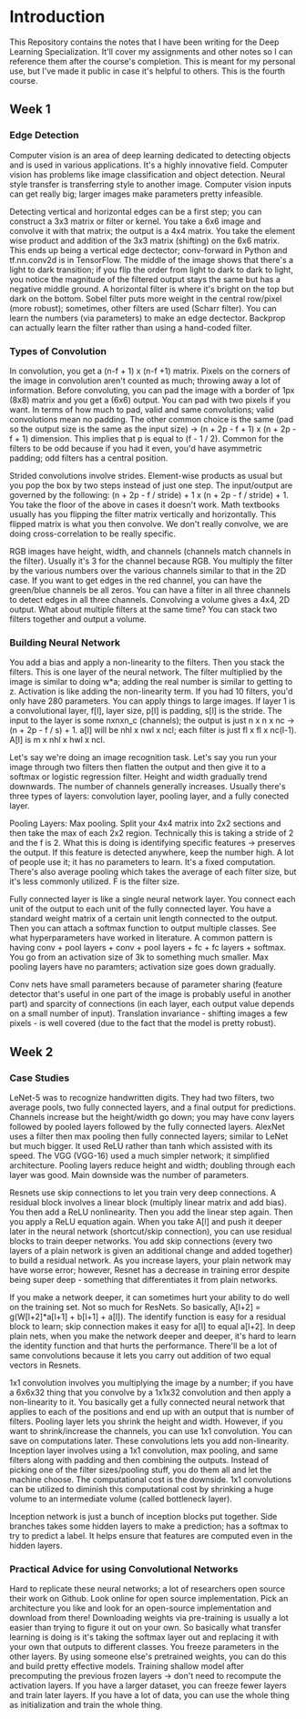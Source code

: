 # Introduction

This Repository contains the notes that I have been writing for the Deep Learning Specialization. It'll cover my assignments and other notes so I can reference them after the course's completion. This is meant for my personal use, but I've made it public in case it's helpful to others. This is the fourth course.

## Week 1 

### Edge Detection 

Computer vision is an area of deep learning dedicated to detecting objects and is used in various applications. It's a highly innovative field. Computer vision has problems like image classification and object detection. Neural style transfer is transferring style to another image. Computer vision inputs can get really big; larger images make parameters pretty infeasible. 

Detecting vertical and horizontal edges can be a first step; you can construct a 3x3 matrix or filter or kernel. You take a 6x6 image and convolve it with that matrix; the output is a 4x4 matrix. You take the element wise product and addition of the 3x3 matrix (shifting) on the 6x6 matrix. This ends up being a vertical edge dectector; conv-forward in Python and tf.nn.conv2d is in TensorFlow. The middle of the image shows that there's a light to dark transition; if you flip the order from light to dark to dark to light, you notice the magnitude of the filtered output stays the same but has a negative middle ground. A horizontal filter is where it's bright on the top but dark on the bottom. Sobel filter puts more weight in the central row/pixel (more robust); sometimes, other filters are used (Scharr filter). You can learn the numbers (via parameters) to make an edge dectector. Backprop can actually learn the filter rather than using a hand-coded filter. 

### Types of Convolution

In convolution, you get a (n-f + 1) x (n-f +1) matrix. Pixels on the corners of the image in convolution aren't counted as much; throwing away a lot of information. Before convoluting, you can pad the image with a border of 1px (8x8) matrix and you get a (6x6) output. You can pad with two pixels if you want. In terms of how much to pad, valid and same convolutions; valid convolutions mean no padding. The other common choice is the same (pad so the output size is the same as the input size) -> (n + 2p - f + 1) x (n + 2p - f + 1) dimension. This implies that p is equal to (f - 1 / 2). Common for the filters to be odd because if you had it even, you'd have asymmetric padding; odd filters has a central position. 

Strided convolutions involve strides. Element-wise products as usual but you pop the box by two steps instead of just one step. The input/output are governed by the following: (n + 2p - f / stride) + 1 x (n + 2p - f / stride) + 1. You take the floor of the above in cases it doesn't work. Math textbooks usually has you flipping the filter matrix vertically and horizontally. This flipped matrix is what you then convolve. We don't really convolve, we are doing cross-correlation to be really specific. 

RGB images have height, width, and channels (channels match channels in the filter). Usually it's 3 for the channel because RGB. You multiply the filter by the various numbers over the various channels similar to that in the 2D case. If you want to get edges in the red channel, you can have the green/blue channels be all zeros. You can have a filter in all three channels to detect edges in all three channels. Convolving a volume gives a 4x4, 2D output. What about multiple filters at the same time? You can stack two filters together and output a volume. 

### Building Neural Network

You add a bias and apply a non-linearity to the filters. Then you stack the filters. This is one layer of the neural network. The filter multiplied by the image is similar to doing w*a; adding the real number is similar to getting to z. Activation is like adding the non-linearity term. If you had 10 filters, you'd only have 280 parameters. You can apply things to large images. If layer 1 is a convolutional layer, f[l], layer size, p[l] is padding, s[l] is the stride. The input to the layer is some nxnxn_c (channels); the output is just n x n x nc -> (n + 2p - f / s) + 1. a[l] will be nhl x nwl x ncl; each filter is just fl x fl x nc(l-1). A[l] is m x nhl x hwl x ncl. 

Let's say we're doing an image recognition task. Let's say you run your image through two filters then flatten the output and then give it to a softmax or logistic regression filter. Height and width gradually trend downwards. The number of channels generally increases. Usually there's three types of layers: convolution layer, pooling layer, and a fully conected layer. 

Pooling Layers: Max pooling. Split your 4x4 matrix into 2x2 sections and then take the max of each 2x2 region. Technically this is taking a stride of 2 and the f is 2. What this is doing is identifying specific features -> preserves the output. If this feature is detected anywhere, keep the number high. A lot of people use it; it has no parameters to learn. It's a fixed computation. There's also average pooling which takes the average of each filter size, but it's less commonly utilized. F is the filter size. 

Fully connected layer is like a single neural network layer. You connect each unit of the output to each unit of the fully connected layer. You have a standard weight matrix of a certain unit length connected to the output. Then you can attach a softmax function to output multiple classes. See what hyperparameters have worked in literature. A common pattern is having conv + pool layers + conv + pool layers + fc + fc layers + softmax. You go from an activation size of 3k to something much smaller. Max pooling layers have no paramters; activation size goes down gradually. 

Conv nets have small parameters because of parameter sharing (feature detector that's useful in one part of the image is probably useful in another part) and sparcity of connections (in each layer, each output value depends on a small number of input). Translation invariance - shifting images a few pixels - is well covered (due to the fact that the model is pretty robust). 

## Week 2

### Case Studies 

LeNet-5 was to recognize handwritten digits. They had two filters, two average pools, two fully connected layers, and a final output for predictions. Channels increase but the height/width go down; you may have conv layers followed by pooled layers followed by the fully connected layers. AlexNet uses a filter then max pooling then fully connected layers; similar to LeNet but much bigger. It used ReLU rather than tanh which assisted with its speed. The VGG (VGG-16) used a much simpler network; it simplified architecture. Pooling layers reduce height and width; doubling through each layer was good. Main downside was the number of parameters. 

Resnets use skip connections to let you train very deep connections. A residual block involves a linear block (multiply linear matrix and add bias). You then add a ReLU nonlinearity. Then you add the linear step again. Then you apply a ReLU equation again. When you take A[l] and push it deeper later in the neural network (shortcut/skip connection), you can use residual blocks to train deeper networks. You add skip connections (every two layers of a plain network is given an additional change and added together) to build a residual network. As you increase layers, your plain network may have worse error; however, Resnet has a decrease in training error despite being super deep - something that differentiates it from plain networks. 

If you make a network deeper, it can sometimes hurt your ability to do well on the training set. Not so much for ResNets. So basically, A[l+2] = g(W[l+2]*a[l+1] + b[l+1] + a[l]). The identify function is easy for a residual block to learn; skip connection makes it easy for a[l] to equal a[l+2]. In deep plain nets, when you make the network deeper and deeper, it's hard to learn the identity function and that hurts the performance. There'll be a lot of same convolutions because it lets you carry out addition of two equal vectors in Resnets. 

1x1 convolution involves you multiplying the image by a number; if you have a 6x6x32 thing that you convolve by a 1x1x32 convolution and then apply a non-linearity to it. You basically get a fully connected neural network that applies to each of the positions and end up with an output that is number of filters. Pooling layer lets you shrink the height and width. However, if you want to shrink/increase the channels, you can use 1x1 convolution. You can save on computations later. These convolutions lets you add non-linearity. Inception layer involves using a 1x1 convolution, max pooling, and same filters along with padding and then combining the outputs. Instead of picking one of the filter sizes/pooling stuff, you do them all and let the machine choose. The computational cost is the downside. 1x1 convolutions can be utilized to diminish this computational cost by shrinking a huge volume to an intermediate volume (called bottleneck layer). 

Inception network is just a bunch of inception blocks put together. Side branches takes some hidden layers to make a prediction; has a softmax to try to predict a label. It helps ensure that features are computed even in the hidden layers. 

### Practical Advice for using Convolutional Networks 

Hard to replicate these neural networks; a lot of researchers open source their work on Github. Look online for open source implementation. Pick an architecture you like and look for an open-source implementation and download from there! Downloading weights via pre-training is usually a lot easier than trying to figure it out on your own. So basically what transfer learning is doing is it's taking the softmax layer out and replacing it with your own that outputs to different classes. You freeze parameters in the other layers. By using someone else's pretrained weights, you can do this and build pretty effective models. Training shallow model after precomputing the previous frozen layers -> don't need to recompute the activation layers. If you have a larger dataset, you can freeze fewer layers and train later layers. If you have a lot of data, you can use the whole thing as initialization and train the whole thing. 